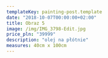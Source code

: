 ```yaml
---
templateKey: painting-post.template
date: "2018-10-07T00:00:00+02:00"
title: Obraz 5
image: /img/IMG_3798-Edit.jpg
price_pln: "39999"
description: "olej na płótnie"
measures: 40cm x 100cm
---
```

